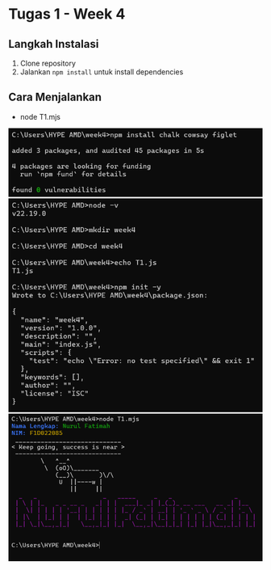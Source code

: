 # Tugas 1 - Week 4

## Langkah Instalasi
1. Clone repository
2. Jalankan `npm install` untuk install dependencies

## Cara Menjalankan
- node T1.mjs

![Screenshot](./images/ss1.png)
![Screenshot](./images/SS3.png)
![Screenshot](./images/ss2.png)